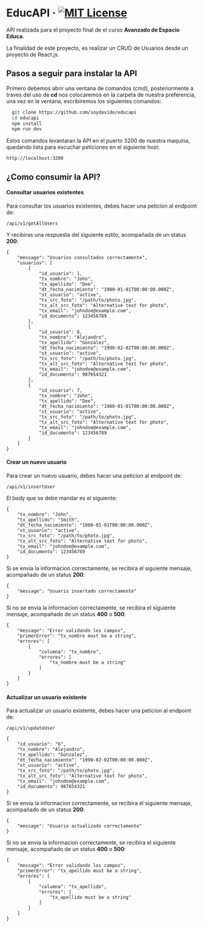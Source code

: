 # EducAPI &middot; [![MIT License](https://img.shields.io/badge/License-MIT-green.svg)](https://choosealicense.com/licenses/mit/) #

API realizada para el proyecto final de el curso **Avanzado de Espacio Educa**.

La finalidad de este proyecto, es realizar un CRUD de Usuarios desde un proyecto de React.js.

## Pasos a seguir para instalar la API

Primero debemos abrir una ventana de comandos (cmd), posteriormente a traves del uso de **cd** nos colocaremos en la carpeta de nuestra preferencia, una vez en la ventana, escribiremos los siguientes comandos:

```bash
  git clone https://github.com/soydavido/educapi
  cd educapi
  npm install 
  npm run dev
```
    
Estos comandos levantaran la API en el puerto 3200 de nuestra maquina, quedando lista para escuchar peticiones en el siguiente host:

```
http://localhost:3200
```

## ¿Como consumir la API?

#### Consultar usuarios existentes

Para consultar los usuarios existentes, debes hacer una peticion al endpoint de:

`/api/v1/getAllUsers`

Y recibiras una respuesta del siguiente estilo, acompañada de un status **200**:

```
{
    "message": "Usuarios consultados correctamente",
    "usuarios": [
        {
            "id_usuario": 1,
            "tx_nombre": "John",
            "tx_apellido": "Doe",
            "dt_fecha_nacimiento": "1980-01-01T00:00:00.000Z",
            "st_usuario": "active",
            "tx_src_foto": "/path/to/photo.jpg",
            "tx_alt_src_foto": "Alternative text for photo",
            "tx_email": "johndoe@example.com",
            "id_documento": 123456789
        },
        {
            "id_usuario": 6,
            "tx_nombre": "Alejandro",
            "tx_apellido": "Gonzalez",
            "dt_fecha_nacimiento": "1990-02-02T00:00:00.000Z",
            "st_usuario": "active",
            "tx_src_foto": "/path/to/photo.jpg",
            "tx_alt_src_foto": "Alternative text for photo",
            "tx_email": "johndoe@example.com",
            "id_documento": 987654321
        },
        {
            "id_usuario": 7,
            "tx_nombre": "John",
            "tx_apellido": "Doe",
            "dt_fecha_nacimiento": "1980-01-01T00:00:00.000Z",
            "st_usuario": "active",
            "tx_src_foto": "/path/to/photo.jpg",
            "tx_alt_src_foto": "Alternative text for photo",
            "tx_email": "johndoe@example.com",
            "id_documento": 123456789
        }
    ]
}
```

#### Crear un nuevo usuario

Para crear un nuevo usuario, debes hacer una peticion al endpoint de:

`/api/v1/insertUser`

El body que se debe mandar es el siguiente:
```
{
    "tx_nombre": "John",
    "tx_apellido": "Smith",
    "dt_fecha_nacimiento": "1980-01-01T00:00:00.000Z",
    "st_usuario": "active",
    "tx_src_foto": "/path/to/photo.jpg",
    "tx_alt_src_foto": "Alternative text for photo",
    "tx_email": "johndoe@example.com",
    "id_documento": 123456789
}
```

Si se envia la informacion correctamente, se recibira el siguiente mensaje, acompañado de un status **200**:

```
{
    "message": "Usuario insertado correctamente"
}
```

Si no se envia la informacion correctamente, se recibira el siguiente mensaje, acompañado de un status **400** o **500**:

```
{
    "message": "Error validando los campos",
    "primerError": "tx_nombre must be a string",
    "errores": [
        {
            "columna": "tx_nombre",
            "errores": [
                "tx_nombre must be a string"
            ]
        }
    ]
}
```


#### Actualizar un usuario existente

Para actualizar un usuario existente, debes hacer una peticion al endpoint de:

`/api/v1/updateUser`

```
{
    "id_usuario": "6",
    "tx_nombre": "Alejandro",
    "tx_apellido": "Gonzalez",
    "dt_fecha_nacimiento": "1990-02-02T00:00:00.000Z",
    "st_usuario": "active",
    "tx_src_foto": "/path/to/photo.jpg",
    "tx_alt_src_foto": "Alternative text for photo",
    "tx_email": "johndoe@example.com",
    "id_documento": 987654321
}
```

Si se envia la informacion correctamente, se recibira el siguiente mensaje, acompañado de un status **200**:

```
{
    "message": "Usuario actualizado correctamente"
}
```

Si no se envia la informacion correctamente, se recibira el siguiente mensaje, acompañado de un status **400** o **500**:

```
{
    "message": "Error validando los campos",
    "primerError": "tx_apellido must be a string",
    "errores": [
        {
            "columna": "tx_apellido",
            "errores": [
                "tx_apellido must be a string"
            ]
        }
    ]
}
```
